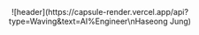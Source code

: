 <div align="center">
  ![header](https://capsule-render.vercel.app/api?type=Waving&text=AI%Engineer\nHaseong Jung)
</div>
